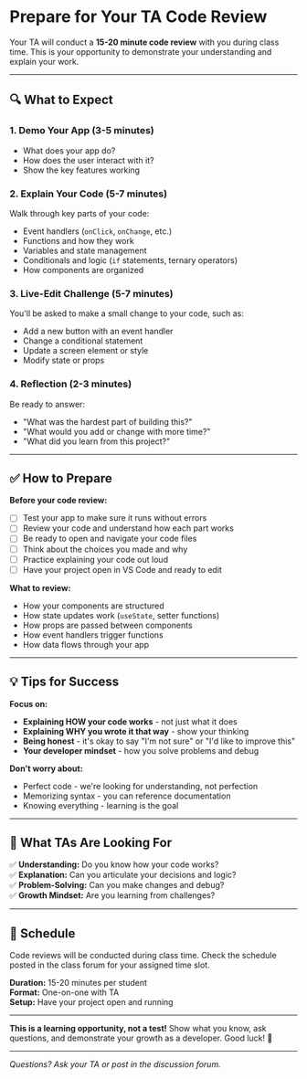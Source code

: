 # Prepare for Your TA Code Review

Your TA will conduct a **15-20 minute code review** with you during class time. This is your opportunity to demonstrate your understanding and explain your work.

---

## 🔍 What to Expect

### 1. **Demo Your App (3-5 minutes)**
- What does your app do?
- How does the user interact with it?
- Show the key features working

### 2. **Explain Your Code (5-7 minutes)**
Walk through key parts of your code:
- Event handlers (`onClick`, `onChange`, etc.)
- Functions and how they work
- Variables and state management
- Conditionals and logic (`if` statements, ternary operators)
- How components are organized

### 3. **Live-Edit Challenge (5-7 minutes)**
You'll be asked to make a small change to your code, such as:
- Add a new button with an event handler
- Change a conditional statement
- Update a screen element or style
- Modify state or props

### 4. **Reflection (2-3 minutes)**
Be ready to answer:
- "What was the hardest part of building this?"
- "What would you add or change with more time?"
- "What did you learn from this project?"

---

## ✅ How to Prepare

**Before your code review:**
- [ ] Test your app to make sure it runs without errors
- [ ] Review your code and understand how each part works
- [ ] Be ready to open and navigate your code files
- [ ] Think about the choices you made and why
- [ ] Practice explaining your code out loud
- [ ] Have your project open in VS Code and ready to edit

**What to review:**
- How your components are structured
- How state updates work (`useState`, setter functions)
- How props are passed between components
- How event handlers trigger functions
- How data flows through your app

---

## 💡 Tips for Success

**Focus on:**
- **Explaining HOW your code works** - not just what it does
- **Explaining WHY you wrote it that way** - show your thinking
- **Being honest** - it's okay to say "I'm not sure" or "I'd like to improve this"
- **Your developer mindset** - how you solve problems and debug

**Don't worry about:**
- Perfect code - we're looking for understanding, not perfection
- Memorizing syntax - you can reference documentation
- Knowing everything - learning is the goal

---

## 🎯 What TAs Are Looking For

✅ **Understanding:** Do you know how your code works?  
✅ **Explanation:** Can you articulate your decisions and logic?  
✅ **Problem-Solving:** Can you make changes and debug?  
✅ **Growth Mindset:** Are you learning from challenges?

---

## 📅 Schedule

Code reviews will be conducted during class time. Check the schedule posted in the class forum for your assigned time slot.

**Duration:** 15-20 minutes per student  
**Format:** One-on-one with TA  
**Setup:** Have your project open and running

---

**This is a learning opportunity, not a test!** Show what you know, ask questions, and demonstrate your growth as a developer. Good luck! 🚀

---

*Questions? Ask your TA or post in the discussion forum.*

